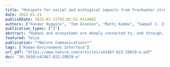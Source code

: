 ```yaml
---
title: "Hotspots for social and ecological impacts from freshwater stress and storage loss"
date: 2022-01-21
publishDate: 2022-01-21T03:02:52.911408Z
authors: ["Xander Huggins", "Tom Gleeson", "Matti Kummu", "Samuel C. Zipper", "Yoshihide Wada", "Tara J. Troy", "James S. Famiglietti"]
publication_types: ["2"]
abstract: "Humans and ecosystems are deeply connected to, and through, the hydrological cycle. However, impacts of hydrological change on social and ecological systems are infrequently evaluated together at the global scale. Here, we focus on the potential for social and ecological impacts from freshwater stress and storage loss. We find basins with existing freshwater stress are drying (losing storage) disproportionately, exacerbating the challenges facing the water stressed versus non-stressed basins of the world. We map the global gradient in social-ecological vulnerability to freshwater stress and storage loss and identify hotspot basins for prioritization (n = 168). These most-vulnerable basins encompass over 1.5 billion people, 17% of global food crop production, 13% of global gross domestic product, and hundreds of significant wetlands. There are thus substantial social and ecological benefits to reducing vulnerability in hotspot basins, which can be achieved through hydro-diplomacy, social adaptive capacity building, and integrated water resources management practices."
featured: false
publication: "*Nature Communications*"
tags: ["Human-Environment Interface"]
url_pdf: "https://www.nature.com/articles/s41467-022-28029-w.pdf"
doi: "10.1038/s41467-022-28029-w"
---
```


